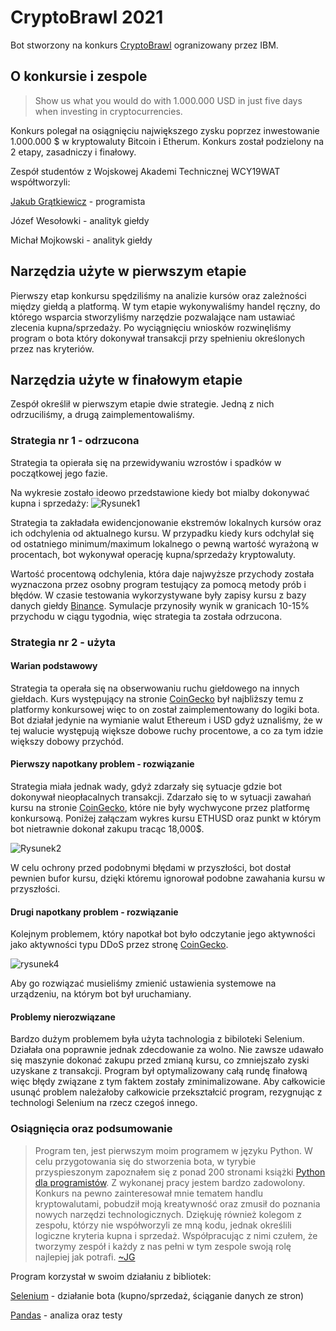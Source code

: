 # CryptoBrawl 2021
Bot stworzony na konkurs [CryptoBrawl](https://cryptobrawl.pl) ogranizowany przez IBM.
## O konkursie i zespole

>Show us what you would do with 1.000.000 USD in just five days when investing in cryptocurrencies.

Konkurs polegał na osiągnięciu największego zysku poprzez inwestowanie 1.000.000 $ w kryptowaluty Bitcoin i Etherum. 
Konkurs został podzielony na 2 etapy, zasadniczy i finałowy.

Zespół studentów z Wojskowej Akademi Technicznej WCY19WAT współtworzyli:

[Jakub Grątkiewicz](https://github.com/KGratkiewicz) - programista

Józef Wesołowki - analityk giełdy

Michał Mojkowski - analityk giełdy

## Narzędzia użyte w pierwszym etapie
Pierwszy etap konkursu spędziliśmy na analizie kursów oraz zależności między giełdą a platformą. W tym etapie wykonywaliśmy handel ręczny, do którego wsparcia stworzyliśmy narzędzie pozwalające nam ustawiać zlecenia kupna/sprzedaży. Po wyciągnięciu wniosków rozwinęliśmy program o bota który dokonywał transakcji przy spełnieniu określonych przez nas kryteriów.

## Narzędzia użyte w finałowym etapie
Zespół określił w pierwszym etapie dwie strategie. Jedną z nich odrzuciliśmy, a drugą zaimplementowaliśmy.

### Strategia nr 1 - odrzucona
Strategia ta opierała się na przewidywaniu wzrostów i spadków w początkowej jego fazie. 

Na wykresie zostało ideowo przedstawione kiedy bot mialby dokonywać kupna i sprzedaży:
![Rysunek1](https://user-images.githubusercontent.com/71324202/140382507-72fd2899-bc65-4fa5-8807-8ff4d5d5c779.png)

Strategia ta zakładała ewidencjonowanie ekstremów lokalnych kursów oraz ich odchylenia od aktualnego kursu. W przypadku kiedy kurs odchylał się od ostatniego minimum/maximum lokalnego o pewną wartość wyrażoną w procentach, bot wykonywał operację kupna/sprzedaży kryptowaluty. 

Wartość procentową odchylenia, która daje najwyższe przychody została wyznaczona przez osobny program testujący za pomocą metody prób i błędów. W czasie testowania wykorzystywane były zapisy kursu z bazy danych giełdy [Binance](https://www.binance.com/pl).
Symulacje przynosiły wynik w granicach 10-15% przychodu w ciągu tygodnia, więc strategia ta została odrzucona. 

### Strategia nr 2 - użyta
#### Warian podstawowy
Strategia ta operała się na obserwowaniu ruchu giełdowego na innych giełdach. Kurs występujący na stronie [CoinGecko](https://www.coingecko.com/pl) był najbliższy temu z platformy konkursowej więc to on został zaimplementowany do logiki bota. Bot działał jedynie na wymianie walut Ethereum i USD gdyż uznaliśmy, że w tej walucie występują większe dobowe ruchy procentowe, a co za tym idzie większy dobowy przychód.

#### Pierwszy napotkany problem - rozwiązanie
Strategia miała jednak wady, gdyż zdarzały się sytuacje gdzie bot dokonywał nieopłacalnych transakcji. Zdarzało się to w sytuacji zawahań kursu na stronie [CoinGecko](https://www.coingecko.com/pl), które nie były wychwycone przez platformę konkursową. Poniżej załączam wykres kursu ETHUSD oraz punkt w którym bot nietrawnie dokonał zakupu tracąc 18,000$. 

![Rysunek2](https://user-images.githubusercontent.com/71324202/140411355-80ba1d2b-5c85-4ed4-a0c2-f4d1a7dfab4b.png)

W celu ochrony przed podobnymi błędami w przyszłości, bot dostał pewnien bufor kursu, dzięki któremu ignorował podobne zawahania kursu w przyszłości. 

#### Drugi napotkany problem - rozwiązanie
Kolejnym problemem, który napotkał bot było odczytanie jego aktywności jako aktywności typu DDoS przez stronę [CoinGecko](https://www.coingecko.com/pl).

![rysunek4](https://user-images.githubusercontent.com/71324202/140417491-ae9d4b93-01d4-45da-8fef-55330bf0b034.jpg)

Aby go rozwiązać musieliśmy zmienić ustawienia systemowe na urządzeniu, na którym bot był uruchamiany.

#### Problemy nierozwiązane
Bardzo dużym problemem była użyta tachnologia z bibiloteki Selenium. Działała ona poprawnie jednak zdecdowanie za wolno. Nie zawsze udawało się maszynie dokonać zakupu przed zmianą kursu, co zmniejszało zyski uzyskane z transakcji. Program był optymalizowany całą rundę finałową więc błędy związane z tym faktem zostały zminimalizowane. Aby całkowicie usunąć problem należałoby całkowicie przekształcić program, rezygnując z technologi Selenium na rzecz czegoś innego.

### Osiągnięcia oraz podsumowanie
> Program ten, jest pierwszym moim programem w języku Python. W celu przygotowania się do stworzenia bota, w tyrybie przyspieszonym zapoznałem się z ponad 200 stronami książki [Python dla programistów](https://www.empik.com/python-dla-programistow-big-data-i-ai-studia-przypadkow-deitel-paul-j-deitel-harvey,p1249591285,ksiazka-p). 
Z wykonanej pracy jestem bardzo zadowolony. Konkurs na pewno zainteresował mnie tematem handlu kryptowalutami, pobudził moją kreatywność oraz zmusił do poznania nowych narzędzi technologicznych. Dziękuję również kolegom z zespołu, którzy nie współworzyli ze mną kodu, jednak określili logiczne kryteria kupna i sprzedaż. Współpracując z nimi czułem, że tworzymy zespół i każdy z nas pełni w tym zespole swoją rolę najlepiej jak potrafi. [~JG](https://github.com/KGratkiewicz)

Program korzystał w swoim działaniu z bibliotek:

[Selenium](https://selenium-python.readthedocs.io/) - działanie bota (kupno/sprzedaż, ściąganie danych ze stron) 

[Pandas](https://pandasguide.readthedocs.io/en/latest/) - analiza oraz testy





